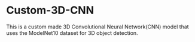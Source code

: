 # Custom-3D-CNN
This is a custom made 3D Convolutional Neural Network(CNN) model that uses the ModelNet10 dataset for 3D object detection.
